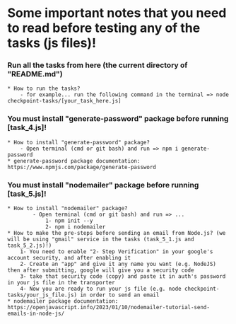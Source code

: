 # Some important notes that you need to read before testing any of the tasks (js files)!

### Run all the tasks from here (the current directory of "README.md")
    * How to run the tasks?
        - for example... run the following command in the terminal => node checkpoint-tasks/[your_task_here.js]

### You must install "generate-password" package before running [task_4.js]!
    * How to install "generate-password" package?
        - Open terminal (cmd or git bash) and run => npm i generate-password
    * generate-password package documentation: https://www.npmjs.com/package/generate-password

### You must install "nodemailer" package before running [task_5.js]!
    * How to install "nodemailer" package?
            - Open terminal (cmd or git bash) and run => ...
                1- npm init --y
                2- npm i nodemailer
    * How to make the pre-steps before sending an email from Node.js? (we will be using "gmail" service in the tasks (task_5_1.js and task_5_2.js)!)
        1- You need to enable "2- Step Verification" in your google's account security, and after enabling it
        2- Create an "app" and give it any name you want (e.g. NodeJS) then after submitting, google will give you a security code
        3- take that security code (copy) and paste it in auth's password in your js file in the transporter
        4- Now you are ready to run your js file (e.g. node checkpoint-tasks/your_js_file.js) in order to send an email
    * nodemailer package documentation: https://openjavascript.info/2023/01/10/nodemailer-tutorial-send-emails-in-node-js/
